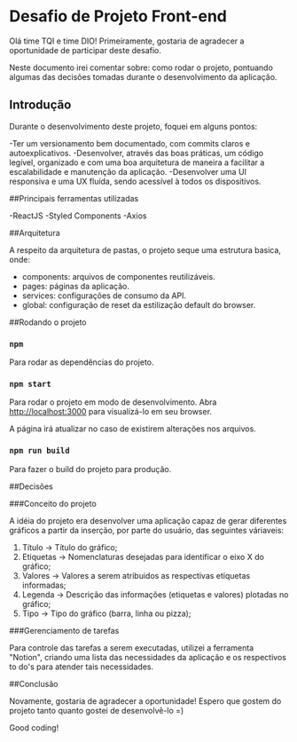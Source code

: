 # Desafio de Projeto Front-end

Olá time TQI e time DIO! Primeiramente, gostaria de agradecer a oportunidade de participar deste desafio.

Neste documento irei comentar sobre: como rodar o projeto, pontuando algumas das decisões tomadas durante o desenvolvimento da aplicação.

## Introdução

Durante o desenvolvimento deste projeto, foquei em alguns pontos:

-Ter um versionamento bem documentado, com commits claros e autoexplicativos.
-Desenvolver, através das boas práticas, um código legível, organizado e com uma boa arquitetura de maneira a facilitar a escalabilidade e manutenção da aplicação.
-Desenvolver uma UI responsiva e uma UX fluída, sendo acessível à todos os dispositivos.

##Principais ferramentas utilizadas

-ReactJS
-Styled Components
-Axios

##Arquitetura

A respeito da arquitetura de pastas, o projeto seque uma estrutura basica, onde:
  - components: arquivos de componentes reutilizáveis.
  - pages: páginas da aplicação.
  - services: configurações de consumo da API.
  - global: configuração de reset da estilização default do browser.
  
##Rodando o projeto

### `npm`

Para rodar as dependências do projeto.

### `npm start`

Para rodar o projeto em modo de desenvolvimento.
Abra [http://localhost:3000](http://localhost:3000) para visualizá-lo em seu browser.

A página irá atualizar no caso de existirem alterações nos arquivos.

### `npm run build`

Para fazer o build do projeto para produção.

##Decisões

###Conceito do projeto

A idéia do projeto era desenvolver uma aplicação capaz de gerar diferentes gráficos a partir da inserção, por parte do usuário, das seguintes váriaveis:
  1) Título -> Título do gráfico;
  2) Etiquetas -> Nomenclaturas desejadas para identificar o eixo X do gráfico;
  3) Valores -> Valores a serem atribuidos as respectivas etiquetas informadas;
  4) Legenda -> Descrição das informações (etiquetas e valores) plotadas no gráfico;
  5) Tipo -> Tipo do gráfico (barra, linha ou pizza);
  
###Gerenciamento de tarefas

Para controle das tarefas a serem executadas, utilizei a ferramenta "Notion", criando uma lista das necessidades da aplicação e os respectivos to do's para atender tais necessidades.

##Conclusão

Novamente, gostaria de agradecer a oportunidade! Espero que gostem do projeto tanto quanto gostei de desenvolvê-lo =)

Good coding!
